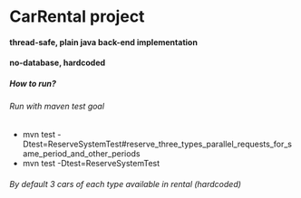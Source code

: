 # CarRental project

#### thread-safe, plain java back-end implementation
#### no-database, hardcoded

##### How to run?
######  Run with maven test goal
 - mvn test -Dtest=ReserveSystemTest#reserve_three_types_parallel_requests_for_same_period_and_other_periods
 - mvn test -Dtest=ReserveSystemTest

######  By default 3 cars of each type available in rental (hardcoded)

